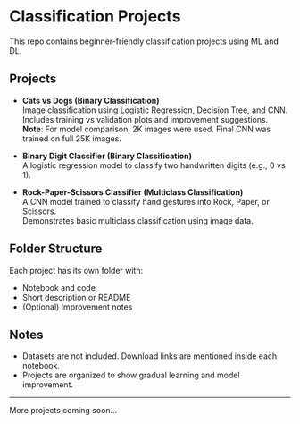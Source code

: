# Classification Projects

This repo contains beginner-friendly classification projects using ML and DL.

## Projects

- **Cats vs Dogs (Binary Classification)**  
  Image classification using Logistic Regression, Decision Tree, and CNN.  
  Includes training vs validation plots and improvement suggestions.  
  **Note**: For model comparison, 2K images were used. Final CNN was trained on full 25K images.

- **Binary Digit Classifier (Binary Classification)**  
  A logistic regression model to classify two handwritten digits (e.g., 0 vs 1).

- **Rock-Paper-Scissors Classifier (Multiclass Classification)**  
  A CNN model trained to classify hand gestures into Rock, Paper, or Scissors.  
  Demonstrates basic multiclass classification using image data.

## Folder Structure

Each project has its own folder with:
- Notebook and code
- Short description or README
- (Optional) Improvement notes

## Notes

- Datasets are not included. Download links are mentioned inside each notebook.
- Projects are organized to show gradual learning and model improvement.

---

More projects coming soon...
